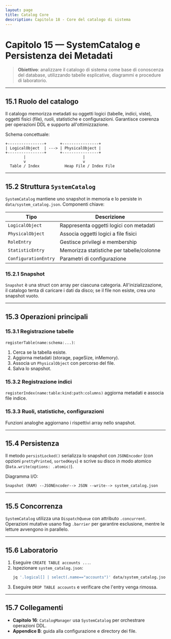 ```yaml
---
layout: page
title: Catalog Core
description: Capitolo 18 - Core del catalogo di sistema
---
```


# Capitolo 15 — SystemCatalog e Persistenza dei Metadati

> **Obiettivo**: analizzare il catalogo di sistema come base di conoscenza del database, utilizzando tabelle esplicative, diagrammi e procedure di laboratorio.

---

## 15.1 Ruolo del catalogo

Il catalogo memorizza metadati su oggetti logici (tabelle, indici, viste), oggetti fisici (file), ruoli, statistiche e configurazioni. Garantisce coerenza per operazioni DDL e supporto all'ottimizzazione.

Schema concettuale:
```
+----------------+      +----------------+
| LogicalObject  | ---> | PhysicalObject |
+----------------+      +----------------+
        |                         |
        v                         v
  Table / Index           Heap File / Index File
```

---

## 15.2 Struttura `SystemCatalog`

`SystemCatalog` mantiene uno snapshot in memoria e lo persiste in `data/system_catalog.json`. Componenti chiave:

| Tipo | Descrizione |
|------|-------------|
| `LogicalObject` | Rappresenta oggetti logici con metadati |
| `PhysicalObject` | Associa oggetti logici a file fisici |
| `RoleEntry` | Gestisce privilegi e membership |
| `StatisticEntry` | Memorizza statistiche per tabelle/colonne |
| `ConfigurationEntry` | Parametri di configurazione |

### 15.2.1 Snapshot
`Snapshot` è una struct con array per ciascuna categoria. All'inizializzazione, il catalogo tenta di caricare i dati da disco; se il file non esiste, crea uno snapshot vuoto.

---

## 15.3 Operazioni principali

### 15.3.1 Registrazione tabelle
`registerTable(name:schema:...)`:
1. Cerca se la tabella esiste.
2. Aggiorna metadati (storage, pageSize, inMemory).
3. Associa un `PhysicalObject` con percorso del file.
4. Salva lo snapshot.

### 15.3.2 Registrazione indici
`registerIndex(name:table:kind:path:columns)` aggiorna metadati e associa file indice.

### 15.3.3 Ruoli, statistiche, configurazioni
Funzioni analoghe aggiornano i rispettivi array nello snapshot.

---

## 15.4 Persistenza

Il metodo `persistLocked()` serializza lo snapshot con `JSONEncoder` (con opzioni `prettyPrinted`, `sortedKeys`) e scrive su disco in modo atomico (`Data.write(options: .atomic)`).

Diagramma I/O:
```
Snapshot (RAM) --JSONEncoder--> JSON --write--> system_catalog.json
```

---

## 15.5 Concorrenza

`SystemCatalog` utilizza una `DispatchQueue` con attributo `.concurrent`. Operazioni mutative usano flag `.barrier` per garantire esclusione, mentre le letture avvengono in parallelo.

---

## 15.6 Laboratorio

1. Eseguire `CREATE TABLE accounts ...`.
2. Ispezionare `system_catalog.json`:
   ```bash
   jq '.logical[] | select(.name=="accounts")' data/system_catalog.json
   ```
3. Eseguire `DROP TABLE accounts` e verificare che l'entry venga rimossa.

---

## 15.7 Collegamenti
- **Capitolo 16**: `CatalogManager` usa `SystemCatalog` per orchestrare operazioni DDL.
- **Appendice B**: guida alla configurazione e directory dei file.

